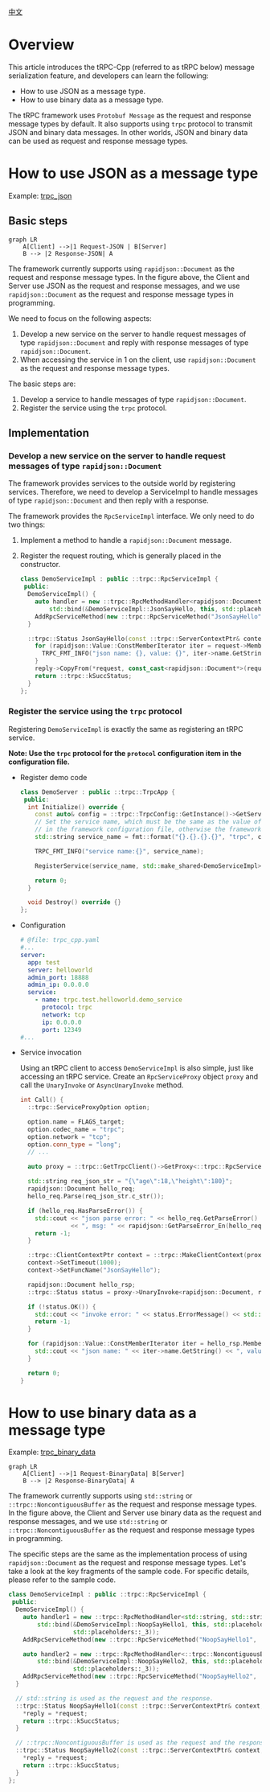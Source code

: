 [中文](../zh/serialization.md)

# Overview

This article introduces the tRPC-Cpp (referred to as tRPC below) message serialization feature, and developers can learn
the following:

* How to use JSON as a message type.
* How to use binary data as a message type.

The tRPC framework uses `Protobuf Message` as the request and response message types by default. It also
supports using `trpc` protocol to transmit JSON and binary data messages.
In other worlds, JSON and binary data can be used as request and response message types.

# How to use JSON as a message type

Example: [trpc_json](../../examples/features/trpc_json)

## Basic steps

```mermaid
graph LR
    A[Client] -->|1 Request-JSON | B[Server]
    B --> |2 Response-JSON| A
```

The framework currently supports using `rapidjson::Document` as the request and response message types.
In the figure above, the Client and Server use JSON as the request and response messages, and we
use `rapidjson::Document` as the request and response message types in programming.

We need to focus on the following aspects:

1. Develop a new service on the server to handle request messages of type `rapidjson::Document` and reply with response
   messages of type `rapidjson::Document`.
2. When accessing the service in 1 on the client, use `rapidjson::Document` as the request and response message types.

The basic steps are:

1. Develop a service to handle messages of type `rapidjson::Document`.
2. Register the service using the `trpc` protocol.

## Implementation

### Develop a new service on the server to handle request messages of type `rapidjson::Document`

The framework provides services to the outside world by registering services. Therefore, we need to develop a
ServiceImpl to handle messages of type `rapidjson::Document` and then reply with a response.

The framework provides the `RpcServiceImpl` interface. We only need to do two things:

1. Implement a method to handle a `rapidjson::Document` message.
2. Register the request routing, which is generally placed in the constructor.

   ```cpp
   class DemoServiceImpl : public ::trpc::RpcServiceImpl {
    public:
     DemoServiceImpl() {
       auto handler = new ::trpc::RpcMethodHandler<rapidjson::Document, rapidjson::Document>(
           std::bind(&DemoServiceImpl::JsonSayHello, this, std::placeholders::_1, std::placeholders::_2, std::placeholders::_3));
       AddRpcServiceMethod(new ::trpc::RpcServiceMethod("JsonSayHello", ::trpc::MethodType::UNARY, handler));
     }
   
     ::trpc::Status JsonSayHello(const ::trpc::ServerContextPtr& context, const rapidjson::Document* request, rapidjson::Document* reply) {
       for (rapidjson::Value::ConstMemberIterator iter = request->MemberBegin(); iter != request->MemberEnd(); ++iter) {
         TRPC_FMT_INFO("json name: {}, value: {}", iter->name.GetString(), iter->value.GetInt());
       }
       reply->CopyFrom(*request, const_cast<rapidjson::Document*>(request)->GetAllocator());
       return ::trpc::kSuccStatus;
     }
   };
   ```

### Register the service using the `trpc` protocol

Registering `DemoServiceImpl` is exactly the same as registering an tRPC service.

**Note: Use the `trpc` protocol for the `protocol` configuration item in the configuration file.**

* Register demo code

  ```cpp
  class DemoServer : public ::trpc::TrpcApp {
   public:
    int Initialize() override {
      const auto& config = ::trpc::TrpcConfig::GetInstance()->GetServerConfig();
      // Set the service name, which must be the same as the value of the `server:service:name` configuration item
      // in the framework configuration file, otherwise the framework cannot receive requests normally
      std::string service_name = fmt::format("{}.{}.{}.{}", "trpc", config.app, config.server, "demo_service");
  
      TRPC_FMT_INFO("service name:{}", service_name);
  
      RegisterService(service_name, std::make_shared<DemoServiceImpl>());
  
      return 0;
    }
  
    void Destroy() override {}
  };
  ```

* Configuration

  ```yaml
  # @file: trpc_cpp.yaml
  #...
  server:
    app: test
    server: helloworld
    admin_port: 18888
    admin_ip: 0.0.0.0
    service:
      - name: trpc.test.helloworld.demo_service
        protocol: trpc
        network: tcp
        ip: 0.0.0.0
        port: 12349
  #...
  ```

* Service invocation

  Using an tRPC client to access `DemoServiceImpl` is also simple, just like accessing an tRPC service. Create an `RpcServiceProxy` object `proxy` and call the `UnaryInvoke` or `AsyncUnaryInvoke` method.
  
  ```cpp
  int Call() {
    ::trpc::ServiceProxyOption option;
  
    option.name = FLAGS_target;
    option.codec_name = "trpc";
    option.network = "tcp";
    option.conn_type = "long";
    // ...
    
    auto proxy = ::trpc::GetTrpcClient()->GetProxy<::trpc::RpcServiceProxy>(FLAGS_target, option);
  
    std::string req_json_str = "{\"age\":18,\"height\":180}";
    rapidjson::Document hello_req;
    hello_req.Parse(req_json_str.c_str());
  
    if (hello_req.HasParseError()) {
      std::cout << "json parse error: " << hello_req.GetParseError()
                << ", msg: " << rapidjson::GetParseError_En(hello_req.GetParseError()) << std::endl;
      return -1;
    }
  
    ::trpc::ClientContextPtr context = ::trpc::MakeClientContext(proxy);
    context->SetTimeout(1000);
    context->SetFuncName("JsonSayHello");
  
    rapidjson::Document hello_rsp;
    ::trpc::Status status = proxy->UnaryInvoke<rapidjson::Document, rapidjson::Document>(context, hello_req, &hello_rsp);
  
    if (!status.OK()) {
      std::cout << "invoke error: " << status.ErrorMessage() << std::endl;
      return -1;
    }
  
    for (rapidjson::Value::ConstMemberIterator iter = hello_rsp.MemberBegin(); iter != hello_rsp.MemberEnd(); ++iter) {
      std::cout << "json name: " << iter->name.GetString() << ", value: " << iter->value.GetInt() << std::endl;
    }
  
    return 0;
  }
  ```

# How to use binary data as a message type

Example: [trpc_binary_data](../../examples/features/trpc_noop)

```mermaid
graph LR
    A[Client] -->|1 Request-BinaryData| B[Server]
    B --> |2 Response-BinaryData| A
```

The framework currently supports using `std::string` or `::trpc::NoncontiguousBuffer` as the request and response message
types. In the figure above, the Client and Server use binary data as the request and response messages, and we
use `std::string` or `::trpc::NoncontiguousBuffer` as the request and response message types in programming.

The specific steps are the same as the implementation process of using `rapidjson::Document` as the request and response message types. Let's take a look at the key fragments of the sample code. For specific details, please refer to the sample code.

```cpp
class DemoServiceImpl : public ::trpc::RpcServiceImpl {
 public:
  DemoServiceImpl() {
    auto handler1 = new ::trpc::RpcMethodHandler<std::string, std::string>(
        std::bind(&DemoServiceImpl::NoopSayHello1, this, std::placeholders::_1, std::placeholders::_2,
                  std::placeholders::_3));
    AddRpcServiceMethod(new ::trpc::RpcServiceMethod("NoopSayHello1", ::trpc::MethodType::UNARY, handler1));

    auto handler2 = new ::trpc::RpcMethodHandler<::trpc::NoncontiguousBuffer, ::trpc::NoncontiguousBuffer>(
        std::bind(&DemoServiceImpl::NoopSayHello2, this, std::placeholders::_1, std::placeholders::_2,
                  std::placeholders::_3));
    AddRpcServiceMethod(new ::trpc::RpcServiceMethod("NoopSayHello2", ::trpc::MethodType::UNARY, handler2));
  }

  // std::string is used as the request and the response.
  ::trpc::Status NoopSayHello1(const ::trpc::ServerContextPtr& context, const std::string* request, std::string* reply) {
    *reply = *request;
    return ::trpc::kSuccStatus;
  }

  // ::trpc::NoncontiguousBuffer is used as the request and the response.
  ::trpc::Status NoopSayHello2(const ::trpc::ServerContextPtr& context, const ::trpc::NoncontiguousBuffer* request, ::trpc::NoncontiguousBuffer* reply) {
    *reply = *request;
    return ::trpc::kSuccStatus;
  }
};
```
